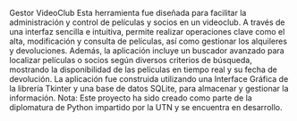 Gestor VideoClub Esta herramienta fue diseñada para facilitar la administración y control de películas y socios en un videoclub. A través de una interfaz sencilla e intuitiva, permite realizar operaciones clave como el alta, modificación y consulta de películas, así como gestionar los alquileres y devoluciones. Además, la aplicación incluye un buscador avanzado para localizar películas o socios según diversos criterios de búsqueda, mostrando la disponibilidad de las películas en tiempo real y su fecha de devolución. La aplicación fue construida utilizando una Interface Gráfica de la librería Tkinter y una base de datos SQLite, para almacenar y gestionar la información.
Nota: Este proyecto ha sido creado como parte de la diplomatura de Python impartido por la UTN y se encuentra en desarrollo.
